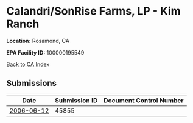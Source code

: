 # Calandri/SonRise Farms, LP - Kim Ranch

**Location:** Rosamond, CA

**EPA Facility ID:** 100000195549

[Back to CA Index](../../index.md)

## Submissions

| Date | Submission ID | Document Control Number |
|------|--------------|-------------------------|
| [2006-06-12](submissions/45855.md) | 45855 |  |
